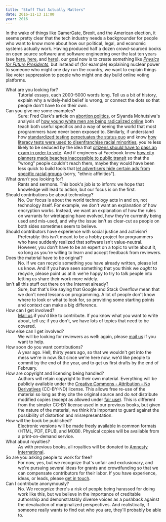 ```yaml
---
title: "Stuff That Actually Matters"
date: 2016-11-13 11:00
year: 2016
---
```


<p>
  In the wake of things like GamerGate, Brexit, and the American election,
  it seems pretty clear that the tech industry needs a backgrounder for people who want to know more about
  how our political, legal, and economic systems actually work.
  Having produced half a dozen crowd-sourced books on open source software and software engineering over the last ten years
  (see <a href="https://www.amazon.com/Beautiful-Code-Leading-Programmers-Practice/dp/0596510047/">here</a>,
  <a href="https://www.amazon.com/Making-Software-Really-Works-Believe/dp/0596808321/">here</a>,
  and <a href="http://aosabook.org/">here</a>),
  our goal now is to create something like
  <a href="https://www.amazon.com/Physics-Future-Presidents-Science-Headlines/dp/0393337111/"><em>Physics for Future Presidents</em></a>,
  but instead of (for example) explaining nuclear power to someone who might one day run the country,
  we want to explain things like voter suppression to people who might one day build online voting platforms.
</p>

<p>
</p>

<dl>

  <dt>
    What are you looking for?
  </dt>
  <dd>
    Tutorial essays, each 2000-5000 words long.
    Tell us a bit of history,
    explain why a widely-held belief is wrong,
    or connect the dots so that people don't have to on their own.
  </dd>

  <dt>
    Can you give me some examples?
  </dt>
  <dd>
    Sure:
    Fred Clark's article on
    <a href="http://www.patheos.com/blogs/slacktivist/2016/03/11/this-is-what-abortion-politics-is-for/">abortion politics</a>,
    or Siyanda Mohutsiwa's analysis of <a href="https://twitter.com/SiyandaWrites/status/796286719058382848">how young white men are being radicalized online</a>
    both teach both useful specifics
    and a way of seeing the world that most programmers have never been exposed to.
    Similarly,
    if understand how
    <a href="{{site.github.url}}/2012/05/24/everything-you-need-to-know-about-standardized-testing.html">standardized testing perpetuates the status quo</a>
    and know
    <a href="https://en.wikipedia.org/wiki/Literacy_test#Voting">how literacy tests were used to disenfranchise racial minorities</a>,
    you're less likely to be seduced by the idea that
    <a href="https://aeon.co/ideas/the-right-to-vote-should-be-restricted-to-those-with-knowledge">citizens should have to pass an exam in order to vote</a>.
    And if engineers at Facebook knew
    <a href="http://www.hopesandfears.com/hopes/now/politics/216905-the-lingering-effects-of-nyc-racist-city-planning">how city planners made beaches inaccessible to public transit</a>
    so that the "wrong" people couldn't reach them,
    maybe they would have been less quick to build tools that
    <a href="https://www.propublica.org/article/facebook-lets-advertisers-exclude-users-by-race">let advertisers hide certain ads from specific racial groups</a>
    (sorry, "ethnic affinities").
  </dd>

  <dt>
    What <em>aren't</em> you looking for?
  </dt>
  <dd>
    Rants and sermons.
    This book's job is to inform:
    we hope that knowledge will lead to action,
    but our focus is on the first.
  </dd>

  <dt>
    Should contributions be about technology?
  </dt>
  <dd>
    No.
    Our focus is about the world technology acts in and on,
    not technology itself.
    For example,
    we don't want an explanation of how encryption works.
    Instead,
    we want an explanation of how the rules on warrants for wiretapping have evolved,
    how they're currently being used and mis-used,
    and why the issue isn't as clear-cut as people on both sides sometimes seem to believe.
  </dd>

  <dt>
    Should contributors have experience with social justice and activism?
  </dt>
  <dd>
    Preferably:
    this isn't meant to be a hobby project for programmers
    who have suddenly realized that software isn't value-neutral.
    However,
    you don't have to be an expert on a topic to write about it,
    so long as you're willing to learn and accept feedback from reviewers.
  </dd>

  <dt>
    Does the material have to be original?
  </dt>
  <dd>
    No.
    If we can recycle something you have already written, please let us know.
    And if you have seen something that you think we <em>ought</em> to recycle,
    please point us at it:
    we're happy to try to talk people into letting us share their work more widely.
  </dd>

  <dt>
    Isn't all this stuff out there on the Internet already?
  </dt>
  <dd>
    Sure,
    but that's like saying that Google and Stack Overflow
    mean that we don't need lessons on programming.
    A lot of people don't know where to look or what to look for,
    so providing some starting points and context can make a big difference.
  </dd>

  <dt>
    How can I get involved?
  </dt>
  <dd>
    <a href="mailto:gvwilson@third-bit.com">Mail us</a> if you'd like to contribute.
    If you know what you want to write about, tell us;
    if you don't, we have lots of topics that need to be covered.
  </dd>

  <dt>
    How else can I get involved?
  </dt>
  <dd>
    We will be looking for reviewers as well:
    again, please <a href="mailto:gvwilson@third-bit.com">mail us</a> if you want to help.
  </dd>

  <dt>
    How soon do you want contributions?
  </dt>
  <dd>
    A year ago.
    Hell, thirty years ago,
    so that we wouldn't get into the mess we're in now.
    But since we're here now,
    we'd like people to commit by the end of the year,
    and to get us first drafts by the end of February.
  </dd>

  <dt>
    How are copyright and licensing being handled?
  </dt>
  <dd>
    Authors will retain copyright to their own material.
    Everything will be publicly available under the
    <a href="https://creativecommons.org/licenses/by-nd/3.0/">Creative Commons - Attribution - No Derivatives</a> (CC-BY-ND) license.
    This allows free re-use of the material so long as they cite the original source
    and do <em>not</em> distribute modified copies (except as allowed under <a href="https://en.wikipedia.org/wiki/Fair_use">fair use</a>).
    This is different from the simpler CC-BY license used in our previous books,
    but given the nature of the material,
    we think it's important to guard against the possibility of distortion and misrepresentation.
  </dd>

  <dt>
    How will the book be published?
  </dt>
  <dd>
    Electronic versions will be made freely available in common formats (HTML, PDF, EPUB, and MOBI).
    Physical copies will be available from a print-on-demand service.
  </dd>

  <dt>
    What about royalties?
  </dt>
  <dd>
    As with previous books,
    all royalties will be donated to <a href="https://www.amnesty.org/">Amnesty International</a>.
  </dd>

  <dt>
    So are you asking people to work for free?
  </dt>
  <dd>
    For now, yes, but we recognize that's unfair and exclusionary,
    and we're pursuing several ideas for grants and crowdfunding
    so that we can compensate contributors for their labor.
    If you have experience, ideas, or leads,
    please <a href="mailto:gvwilson@third-bit.com">get in touch</a>.
  </dd>

  <dt>
    Can I contribute anonymously?
  </dt>
  <dd>
    No.
    We recognize there's a risk of people being harassed for doing work like this,
    but we believe in the importance of creditable authorship and demonstratably diverse voices
    as a pushback against the devaluation of marginalized perspectives.
    And realistically,
    if someone really wants to find out who you are,
    they'll probably be able to.
  </dd>

</dl>

